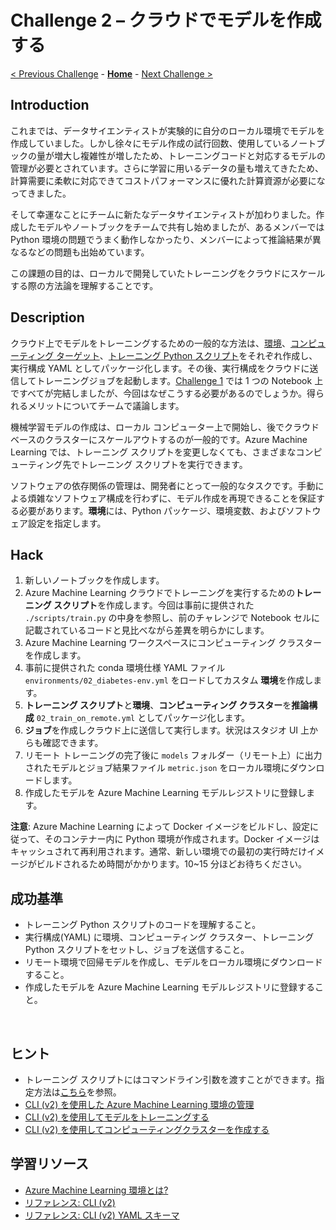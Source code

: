 # Challenge 2 – クラウドでモデルを作成する

[< Previous Challenge](./Challenge-01.md) - **[Home](./README.md)** - [Next Challenge >](./Challenge-03.md)

## Introduction
これまでは、データサイエンティストが実験的に自分のローカル環境でモデルを作成していました。しかし徐々にモデル作成の試行回数、使用しているノートブックの量が増大し複雑性が増したため、トレーニングコードと対応するモデルの管理が必要とされています。さらに学習に用いるデータの量も増えてきたため、計算需要に柔軟に対応できてコストパフォーマンスに優れた計算資源が必要になってきました。

そして幸運なことにチームに新たなデータサイエンティストが加わりました。作成したモデルやノートブックをチームで共有し始めましたが、あるメンバーでは Python 環境の問題でうまく動作しなかったり、メンバーによって推論結果が異なるなどの問題も出始めています。

この課題の目的は、ローカルで開発していたトレーニングをクラウドにスケールする際の方法論を理解することです。

## Description
クラウド上でモデルをトレーニングするための一般的な方法は、[環境](https://learn.microsoft.com/ja-jp/azure/machine-learning/concept-environments)、[コンピューティング ターゲット](https://learn.microsoft.com/ja-jp/azure/machine-learning/concept-compute-target)、[トレーニング Python スクリプト](https://learn.microsoft.com/ja-jp/azure/machine-learning/how-to-train-model?tabs=azurecli#4-submit-the-training-job)をそれぞれ作成し、実行構成 YAML としてパッケージ化します。その後、実行構成をクラウドに送信してトレーニングジョブを起動します。[Challenge 1](./Challenge-01.md) では 1 つの Notebook 上ですべてが完結しましたが、今回はなぜこうする必要があるのでしょうか。得られるメリットについてチームで議論します。

機械学習モデルの作成は、ローカル コンピューター上で開始し、後でクラウドベースのクラスターにスケールアウトするのが一般的です。Azure Machine Learning では、トレーニング スクリプトを変更しなくても、さまざまなコンピューティング先でトレーニング スクリプトを実行できます。

ソフトウェアの依存関係の管理は、開発者にとって一般的なタスクです。手動による煩雑なソフトウェア構成を行わずに、モデル作成を再現できることを保証する必要があります。**環境**には、Python パッケージ、環境変数、およびソフトウェア設定を指定します。

## Hack
1. 新しいノートブックを作成します。
1. Azure Machine Learning クラウドでトレーニングを実行するための**トレーニング スクリプト**を作成します。今回は事前に提供された `./scripts/train.py` の中身を参照し、前のチャレンジで Notebook セルに記載されているコードと見比べながら差異を明らかにします。
1. Azure Machine Learning ワークスペースにコンピューティング クラスターを作成します。
1. 事前に提供された conda 環境仕様 YAML ファイル `environments/02_diabetes-env.yml` をロードしてカスタム **環境**を作成します。
1. **トレーニング スクリプト**と**環境**、**コンピューティング クラスター**を**推論構成** `02_train_on_remote.yml` としてパッケージ化します。
1. **ジョブ**を作成しクラウド上に送信して実行します。状況はスタジオ UI 上からも確認できます。
1. リモート トレーニングの完了後に `models` フォルダー（リモート上）に出力されたモデルとジョブ結果ファイル `metric.json` をローカル環境にダウンロードします。
1. 作成したモデルを Azure Machine Learning モデルレジストリに登録します。

**注意**: Azure Machine Learning によって Docker イメージをビルドし、設定に従って、そのコンテナー内に Python 環境が作成されます。Docker イメージはキャッシュされて再利用されます。通常、新しい環境での最初の実行時だけイメージがビルドされるため時間がかかります。10~15 分ほどお待ちください。


## 成功基準
- トレーニング Python スクリプトのコードを理解すること。
- 実行構成(YAML) に環境、コンピューティング クラスター、トレーニング Python スクリプトをセットし、ジョブを送信すること。
- リモート環境で回帰モデルを作成し、モデルをローカル環境にダウンロードすること。
- 作成したモデルを Azure Machine Learning モデルレジストリに登録すること。

<br>

## ヒント
- トレーニング スクリプトにはコマンドライン引数を渡すことができます。指定方法は[こちら](https://learn.microsoft.com/ja-jp/azure/machine-learning/reference-yaml-core-syntax#parameterizing-the-command-with-the-inputs-and-outputs-contexts-of-a-job)を参照。
 - [CLI (v2) を使用した Azure Machine Learning 環境の管理](https://learn.microsoft.com/azure/machine-learning/how-to-manage-environments-v2?tabs=cli)
 - [CLI (v2) を使用してモデルをトレーニングする](https://learn.microsoft.com/azure/machine-learning/how-to-train-model?tabs=azurecli#train-a-model-with-a-custom-script)
 - [CLI (v2) を使用してコンピューティングクラスターを作成する](https://learn.microsoft.com/azure/machine-learning/how-to-train-model?tabs=azurecli#2-create-a-compute-resource-for-training)

## 学習リソース
 - [Azure Machine Learning 環境とは?](https://learn.microsoft.com/azure/machine-learning/concept-environments)
 - [リファレンス: CLI (v2)](https://learn.microsoft.com/cli/azure/ml?view=azure-cli-latest)
 - [リファレンス: CLI (v2) YAML スキーマ](https://learn.microsoft.com/azure/machine-learning/reference-yaml-overview)